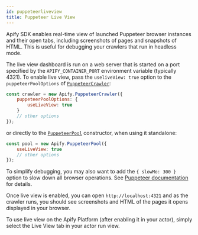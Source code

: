 ```yaml
---
id: puppeteerliveview
title: Puppeteer Live View
---
```


Apify SDK enables real-time view of launched Puppeteer browser instances and their open tabs,
including screenshots of pages and snapshots of HTML.
This is useful for debugging your crawlers that run in headless mode.

The live view dashboard is run on a web server that is started on a port specified
by the `APIFY_CONTAINER_PORT` environment variable (typically 4321).
To enable live view, pass the `useliveView: true` option to
the `puppeteerPoolOptions` of [`PuppeteerCrawler`](../api/puppeteercrawler#new_PuppeteerCrawler_new):

```js
const crawler = new Apify.PuppeteerCrawler({
    puppeteerPoolOptions: {
        useLiveView: true
    }
    // other options
});
```

or directly to the [`PuppeteerPool`](../api/puppeteerpool) constructor, when using it standalone:

```js
const pool = new Apify.PuppeteerPool({
    useLiveView: true
    // other options
});
```

To simplify debugging, you may also want to add the
`{ slowMo: 300 }` option to slow down all browser operations.
See <a href="https://pptr.dev/#?product=Puppeteer&show=api-puppeteerlaunchoptions" target="_blank">Puppeteer documentation</a> for details.

Once live view is enabled, you can open `http://localhost:4321` and as the crawler runs,
you should see screenshots and HTML of the pages it opens displayed in your browser.

To use live view on the Apify Platform (after enabling it in your actor),
simply select the Live View tab in your actor run view.
